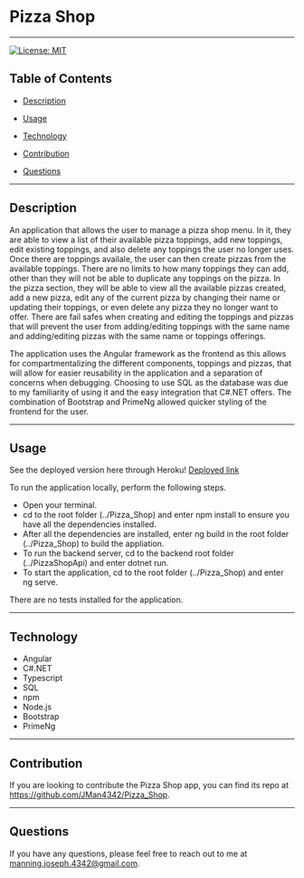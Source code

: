 # Pizza Shop

---

[![License: MIT](https://img.shields.io/badge/License-MIT-yellow.svg)](https://opensource.org/licenses/MIT)

## **Table of Contents**

- [Description](#Description)

- [Usage](#usage)

- [Technology](#technology)

- [Contribution](#contribution)

- [Questions](#questions)

---

## **Description**

An application that allows the user to manage a pizza shop menu. In it, they are able to view a list of their available pizza toppings, add new toppings, edit existing toppings, and also delete any toppings the user no longer uses. Once there are toppings availale, the user can then create pizzas from the available toppings. There are no limits to how many toppings they can add, other than they will not be able to duplicate any toppings on the pizza. In the pizza section, they will be able to view all the available pizzas created, add a new pizza, edit any of the current pizza by changing their name or updating their toppings, or even delete any pizza they no longer want to offer. There are fail safes when creating and editing the toppings and pizzas that will prevent the user from adding/editing toppings with the same name and adding/editing pizzas with the same name or toppings offerings.

The application uses the Angular framework as the frontend as this allows for compartmentalizing the different components, toppings and pizzas, that will allow for easier reusability in the application and a separation of concerns when debugging. Choosing to use SQL as the database was due to my familiarity of using it and the easy integration that C#.NET offers. The combination of Bootstrap and PrimeNg allowed quicker styling of the frontend for the user.

---

## Usage

See the deployed version here through Heroku! [Deployed link](https://polar-badlands-40466-0c324e863975.herokuapp.com/)

To run the application locally, perform the following steps.

- Open your terminal.
- cd to the root folder (../Pizza_Shop) and enter npm install to ensure you have all the dependencies installed.
- After all the dependencies are installed, enter ng build in the root folder (../Pizza_Shop) to build the appliation.
- To run the backend server, cd to the backend root folder (../PizzaShopApi) and enter dotnet run.
- To start the application, cd to the root folder (../Pizza_Shop) and enter ng serve.

There are no tests installed for the application.

---

## **Technology**

- Angular
- C#.NET
- Typescript
- SQL
- npm
- Node.js
- Bootstrap
- PrimeNg

---

## **Contribution**

If you are looking to contribute the Pizza Shop app, you can find its repo at https://github.com/JMan4342/Pizza_Shop.

---

## **Questions**

If you have any questions, please feel free to reach out to me at manning.joseph.4342@gmail.com.
